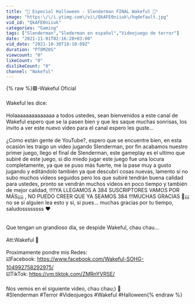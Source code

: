 ```yaml
---
title: "🎃 Especial Halloween - Slenderman FINAL Wakeful 💜"
image: "https:\/\/i.ytimg.com\/vi\/QkAFE0niiuk\/hqdefault.jpg"
vid_id: "QkAFE0niiuk"
categories: "Gaming"
tags: ["Slenderman","Slederman en español","Videojuego de terror"]
date: "2021-11-01T02:16:20+03:00"
vid_date: "2021-10-30T18:10:09Z"
duration: "PT8M20S"
viewcount: "0"
likeCount: "0"
dislikeCount: "0"
channel: "Wakeful"
---
```

{% raw %}🟪-Wakeful Oficial<br /><br />Wakeful les dice:<br /><br />Holaaaaaaaaaaaaaa a todos ustedes, sean bienvenidos a este canal de Wakeful espero que se la pasen bien y que les saque muchas sonrisas, los invito a ver este nuevo video para el canal espero les guste...<br /><br />¿Como están gente de YouTube?, espero que se encuentre bien, en esta ocasión les traigo un video jugando Slenderman, por fin acabamos nuestro primer juego, llego el final de Slenderman, este gameplay es el ultimo que subiré de este juego, si dio miedo jugar este juego fue una locura completamente, ya que se puso más fuerte, me la pase muy a gusto jugando y editándolo también ya que descubrí cosas nuevas, lamento si no subo muchos videos seguidos pero los que subiré tendrán buena calidad para ustedes, pronto se vendrán muchos videos en poco tiempo y también de mejor calidad, !!!!YA LLEGAMOS A 384 SUSCRIPTORES VAMOS POR MÁS¡¡¡¡ , NO PUEDO CREER QUE YA SEAMOS 384 !!!MUCHAS GRACIAS 🥺¡¡¡ no se si alguien lea esto y si, si pues... muchas gracias por tu tiempo, saludossssssss ♥️<br /><br /><br />Que tengan un grandioso día, se despide Wakeful, chau chau...<br /><br />Att:Wakeful 💜<br /><br />Proximamente pondre mis Redes: <br />☑️Facebook: <a rel="nofollow" target="blank" href="https://www.facebook.com/Wakeful-SOHG-104992758292975/">https://www.facebook.com/Wakeful-SOHG-104992758292975/</a><br />☑️TikTok: <a rel="nofollow" target="blank" href="https://vm.tiktok.com/ZMRnYVRSE/">https://vm.tiktok.com/ZMRnYVRSE/</a><br /><br />Nos vemos en el siguiente video, chau chau;) 👾<br />#Slenderman #Terror #Videojuegos #Wakeful #Halloween{% endraw %}
